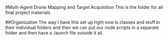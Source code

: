 #Multi-Agent Drone Mapping and Target Acquisition
This is the folder for all final project materials.

##Organization
The way I have this set up right now is classes and stuff in their individual folders and then we can put our node scripts in a separate folder and then have a .launch file outside it all.
